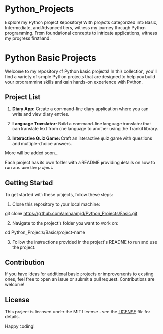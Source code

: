 # Python_Projects
Explore my Python project Repository! With projects categorized into Basic, Intermediate,
and Advanced tiers, witness my journey through Python programming. From foundational concepts
to intricate applications, witness my progress firsthand.

# Python Basic Projects

Welcome to my repository of Python basic projects! In this collection, you'll find a variety of simple Python projects that are designed to help you build your programming skills and gain hands-on experience with Python.

## Project List

1. **Diary App:** Create a command-line diary application where you can write and view diary entries.

2. **Language Translator:** Build a command-line language translator that can translate text from one language to another using the Trankit library.

3. **Interactive Quiz Game:** Craft an interactive quiz game with questions and multiple-choice answers.

More will be added soon...

Each project has its own folder with a README providing details on how to run and use the project.

## Getting Started

To get started with these projects, follow these steps:

1. Clone this repository to your local machine:

git clone https://github.com/amnaamjid/Python_Projects/Basic.git

2. Navigate to the project's folder you want to work on:

cd Python_Projects/Basic/project-name

3. Follow the instructions provided in the project's README to run and use the project.

## Contribution

If you have ideas for additional basic projects or improvements to existing ones, feel free to open an issue or submit a pull request. Contributions are welcome!

## License

This project is licensed under the MIT License - see the [LICENSE](LICENSE) file for details.

Happy coding!





